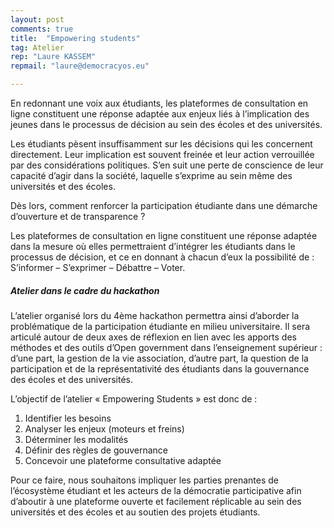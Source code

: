```yaml
---
layout: post
comments: true
title:  "Empowering students"
tag: Atelier
rep: "Laure KASSEM"
repmail: "laure@democracyos.eu"

---
```


En redonnant une voix aux étudiants, les plateformes de consultation en ligne constituent une réponse adaptée aux enjeux liés à l’implication des jeunes dans le processus de décision au sein des écoles et des universités.

Les étudiants pèsent insuffisamment sur les décisions qui les concernent directement. Leur implication est souvent freinée et leur action verrouillée par des considérations politiques. S’en suit une perte de conscience de leur capacité d’agir dans la société, laquelle s’exprime au sein même des universités et des écoles.

Dès lors, comment renforcer la participation étudiante dans une démarche d’ouverture et de transparence ?

Les plateformes de consultation en ligne constituent une réponse adaptée dans la mesure où elles permettraient d’intégrer les étudiants dans le processus de décision, et ce en donnant à chacun d’eux la possibilité de : S’informer – S’exprimer – Débattre – Voter.
<br>

##### Atelier dans le cadre du hackathon

L’atelier organisé lors du 4ème hackathon permettra ainsi d’aborder la problématique de la participation étudiante en milieu universitaire. Il sera articulé autour de deux axes de réflexion en lien avec les apports des méthodes et des outils d’Open government dans l’enseignement supérieur : d’une part, la gestion de la vie association, d’autre part, la question de la participation et de la représentativité des étudiants dans la gouvernance des écoles et des universités. 

L’objectif de l’atelier « Empowering Students » est donc de :

1. Identifier les besoins
2. Analyser les enjeux (moteurs et freins)
3. Déterminer les modalités 
4. Définir des règles de gouvernance
5. Concevoir une plateforme consultative adaptée
 
Pour ce faire, nous souhaitons impliquer les parties prenantes de l’écosystème étudiant et les acteurs de la démocratie participative afin d’aboutir à une plateforme ouverte et facilement réplicable au sein des universités et des écoles et au soutien des projets étudiants. 
